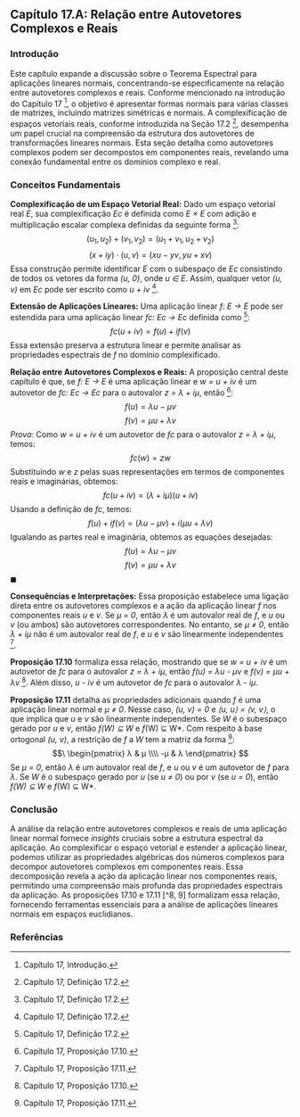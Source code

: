 ## Capítulo 17.A: Relação entre Autovetores Complexos e Reais

### Introdução
Este capítulo expande a discussão sobre o Teorema Espectral para aplicações lineares normais, concentrando-se especificamente na relação entre autovetores complexos e reais. Conforme mencionado na introdução do Capítulo 17 [^1], o objetivo é apresentar formas normais para várias classes de matrizes, incluindo matrizes simétricas e normais. A complexificação de espaços vetoriais reais, conforme introduzida na Seção 17.2 [^4], desempenha um papel crucial na compreensão da estrutura dos autovetores de transformações lineares normais. Esta seção detalha como autovetores complexos podem ser decompostos em componentes reais, revelando uma conexão fundamental entre os domínios complexo e real.

### Conceitos Fundamentais
**Complexificação de um Espaço Vetorial Real:**
Dado um espaço vetorial real *E*, sua complexificação *Ec* é definida como *E × E* com adição e multiplicação escalar complexa definidas da seguinte forma [^4]:
$$(u_1, u_2) + (v_1, v_2) = (u_1 + v_1, u_2 + v_2)$$
$$(x + iy) \cdot (u, v) = (xu - yv, yu + xv)$$
Essa construção permite identificar *E* com o subespaço de *Ec* consistindo de todos os vetores da forma *(u, 0)*, onde *u ∈ E*. Assim, qualquer vetor *(u, v)* em *Ec* pode ser escrito como *u + iv* [^4].

**Extensão de Aplicações Lineares:**
Uma aplicação linear *f: E → E* pode ser estendida para uma aplicação linear *fc: Ec → Ec* definida como [^4]:
$$fc(u + iv) = f(u) + if(v)$$
Essa extensão preserva a estrutura linear e permite analisar as propriedades espectrais de *f* no domínio complexificado.

**Relação entre Autovetores Complexos e Reais:**
A proposição central deste capítulo é que, se *f: E → E* é uma aplicação linear e *w = u + iv* é um autovetor de *fc: Ec → Ec* para o autovalor *z = λ + iμ*, então [^8]:
$$f(u) = λu - μv$$
$$f(v) = μu + λv$$
*Prova:*
Como *w = u + iv* é um autovetor de *fc* para o autovalor *z = λ + iμ*, temos:
$$fc(w) = zw$$
Substituindo *w* e *z* pelas suas representações em termos de componentes reais e imaginárias, obtemos:
$$fc(u + iv) = (λ + iμ)(u + iv)$$
Usando a definição de *fc*, temos:
$$f(u) + if(v) = (λu - μv) + i(μu + λv)$$
Igualando as partes real e imaginária, obtemos as equações desejadas:
$$f(u) = λu - μv$$
$$f(v) = μu + λv$$ $\blacksquare$

**Consequências e Interpretações:**
Essa proposição estabelece uma ligação direta entre os autovetores complexos e a ação da aplicação linear *f* nos componentes reais *u* e *v*. Se *μ = 0*, então *λ* é um autovalor real de *f*, e *u* ou *v* (ou ambos) são autovetores correspondentes. No entanto, se *μ ≠ 0*, então *λ + iμ* não é um autovalor real de *f*, e *u* e *v* são linearmente independentes [^9].

**Proposição 17.10** formaliza essa relação, mostrando que se *w = u + iv* é um autovetor de *fc* para o autovalor *z = λ + iμ*, então *f(u) = λu - μv* e *f(v) = μu + λv* [^8]. Além disso, *u - iv* é um autovetor de *fc* para o autovalor *λ - iμ*.

**Proposição 17.11** detalha as propriedades adicionais quando *f* é uma aplicação linear normal e *μ ≠ 0*. Nesse caso, *(u, v) = 0* e *⟨u, u⟩ = ⟨v, v⟩*, o que implica que *u* e *v* são linearmente independentes. Se *W* é o subespaço gerado por *u* e *v*, então *f(W) ⊆ W* e *f*(W) ⊆ W*. Com respeito à base ortogonal *(u, v)*, a restrição de *f* a *W* tem a matriz da forma [^9]:
$$\
\begin{pmatrix}
λ & μ \\\\
-μ & λ
\end{pmatrix}
$$
Se *μ = 0*, então *λ* é um autovalor real de *f*, e *u* ou *v* é um autovetor de *f* para *λ*. Se *W* é o subespaço gerado por *u* (se *u ≠ 0*) ou por *v* (se *u = 0*), então *f(W) ⊆ W* e *f*(W) ⊆ W*.

### Conclusão
A análise da relação entre autovetores complexos e reais de uma aplicação linear normal fornece *insights* cruciais sobre a estrutura espectral da aplicação. Ao complexificar o espaço vetorial e estender a aplicação linear, podemos utilizar as propriedades algébricas dos números complexos para decompor autovetores complexos em componentes reais. Essa decomposição revela a ação da aplicação linear nos componentes reais, permitindo uma compreensão mais profunda das propriedades espectrais da aplicação. As proposições 17.10 e 17.11 [^8, 9] formalizam essa relação, fornecendo ferramentas essenciais para a análise de aplicações lineares normais em espaços euclidianos.

### Referências
[^1]: Capítulo 17, Introdução.
[^4]: Capítulo 17, Definição 17.2.
[^8]: Capítulo 17, Proposição 17.10.
[^9]: Capítulo 17, Proposição 17.11.
<!-- END -->